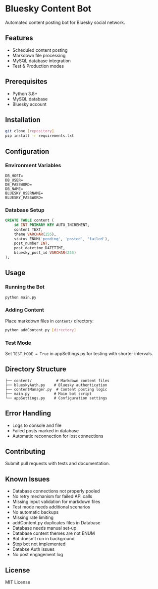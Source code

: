 # Bluesky Content Bot

Automated content posting bot for Bluesky social network.

## Features
- Scheduled content posting
- Markdown file processing
- MySQL database integration 
- Test & Production modes

## Prerequisites
- Python 3.8+
- MySQL database
- Bluesky account

## Installation
```bash
git clone [repository]
pip install -r requirements.txt
```

## Configuration

### Environment Variables
```
DB_HOST=
DB_USER=
DB_PASSWORD=
DB_NAME=
BLUESKY_USERNAME=
BLUESKY_PASSWORD=
```

### Database Setup
```sql
CREATE TABLE content (
    id INT PRIMARY KEY AUTO_INCREMENT,
    content TEXT,
    theme VARCHAR(255),
    status ENUM('pending', 'posted', 'failed'),
    post_number INT,
    post_datetime DATETIME,
    bluesky_post_id VARCHAR(255)
);
```

## Usage

### Running the Bot
```bash
python main.py
```

### Adding Content
Place markdown files in `content/` directory:
```bash
python addContent.py [directory]
```

### Test Mode
Set `TEST_MODE = True` in appSettings.py for testing with shorter intervals.

## Directory Structure
```
├── content/           # Markdown content files
├── blueskyAuth.py    # Bluesky authentication
├── contentManager.py  # Content posting logic
├── main.py           # Main bot script
└── appSettings.py    # Configuration settings
```

## Error Handling
- Logs to console and file
- Failed posts marked in database
- Automatic reconnection for lost connections

## Contributing
Submit pull requests with tests and documentation.

## Known Issues

- Database connections not properly pooled
- No retry mechanism for failed API calls  
- Missing input validation for markdown files
- Test mode needs additional scenarios
- No automatic backups
- Missing rate limiting
- addContent.py duplicates files in Database
- Database needs manual set-up
- Database content themes are not ENUM
- Bot doesn't run in background
- Stop bot not implemented
- Databse Auth issues
- No post engagement log

## License
MIT License
